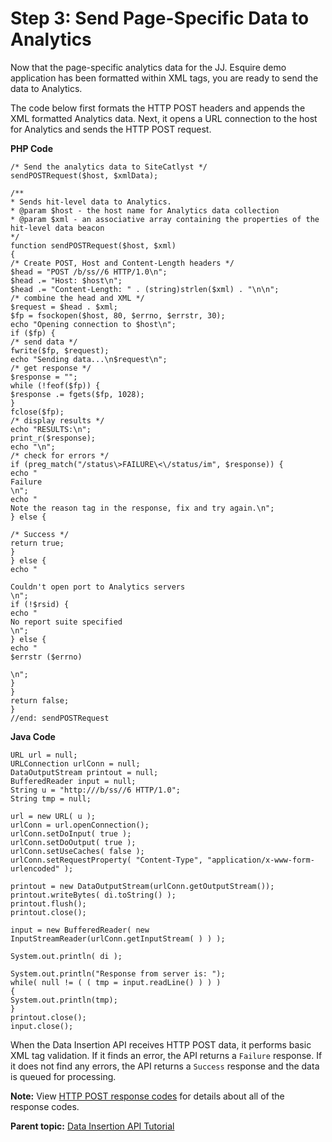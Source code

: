 # Step 3: Send Page-Specific Data to Analytics

 

Now that the page-specific analytics data for the JJ. Esquire demo application has been formatted within XML tags, you are ready to send the data to Analytics.

The code below first formats the HTTP POST headers and appends the XML formatted Analytics data. Next, it opens a URL connection to the host for Analytics and sends the HTTP POST request.

**PHP Code** 

```
/* Send the analytics data to SiteCatlyst */ 
sendPOSTRequest($host, $xmlData); 

/** 
* Sends hit-level data to Analytics. 
* @param $host - the host name for Analytics data collection 
* @param $xml - an associative array containing the properties of the hit-level data beacon 
*/ 
function sendPOSTRequest($host, $xml) 
{ 
/* Create POST, Host and Content-Length headers */ 
$head = "POST /b/ss//6 HTTP/1.0\n"; 
$head .= "Host: $host\n"; 
$head .= "Content-Length: " . (string)strlen($xml) . "\n\n"; 
/* combine the head and XML */ 
$request = $head . $xml; 
$fp = fsockopen($host, 80, $errno, $errstr, 30); 
echo "Opening connection to $host\n"; 
if ($fp) { 
/* send data */ 
fwrite($fp, $request); 
echo "Sending data...\n$request\n"; 
/* get response */ 
$response = ""; 
while (!feof($fp)) { 
$response .= fgets($fp, 1028); 
} 
fclose($fp); 
/* display results */ 
echo "RESULTS:\n"; 
print_r($response); 
echo "\n"; 
/* check for errors */ 
if (preg_match("/status\>FAILURE\<\/status/im", $response)) { 
echo "
Failure
\n"; 
echo "
Note the reason tag in the response, fix and try again.\n"; 
} else { 

/* Success */ 
return true; 
} 
} else { 
echo "

Couldn't open port to Analytics servers
\n"; 
if (!$rsid) { 
echo "
No report suite specified
\n"; 
} else { 
echo "
$errstr ($errno)

\n"; 
} 
} 
return false; 
} 
//end: sendPOSTRequest
```

**Java Code** 

```
URL url = null; 
URLConnection urlConn = null; 
DataOutputStream printout = null; 
BufferedReader input = null; 
String u = "http:///b/ss//6 HTTP/1.0"; 
String tmp = null; 

url = new URL( u ); 
urlConn = url.openConnection(); 
urlConn.setDoInput( true ); 
urlConn.setDoOutput( true ); 
urlConn.setUseCaches( false ); 
urlConn.setRequestProperty( "Content-Type", "application/x-www-form-urlencoded" ); 

printout = new DataOutputStream(urlConn.getOutputStream()); 
printout.writeBytes( di.toString() ); 
printout.flush(); 
printout.close(); 

input = new BufferedReader( new InputStreamReader(urlConn.getInputStream( ) ) ); 

System.out.println( di ); 

System.out.println("Response from server is: "); 
while( null != ( ( tmp = input.readLine() ) ) ) 
{ 
System.out.println(tmp); 
} 
printout.close(); 
input.close();
```

When the Data Insertion API receives HTTP POST data, it performs basic XML tag validation. If it finds an error, the API returns a `Failure` response. If it does not find any errors, the API returns a `Success` response and the data is queued for processing.

**Note:** View [HTTP POST response codes](https://github.com/Adobe-Experience-Cloud/analytics-1.4-apis/blob/master/docs/data-insertion-api/reference/r_post_response_codes.md) for details about all of the response codes.

**Parent topic:** [Data Insertion API Tutorial](c_Data_Insertion_Overview.md)

